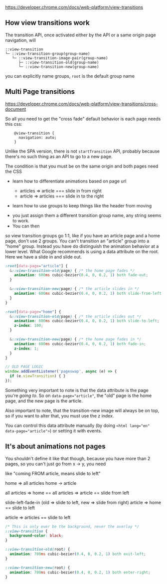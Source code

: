 https://developer.chrome.com/docs/web-platform/view-transitions

## How view transitions work

The transition API, once activated either by the API or a same origin page navigation, will

```
::view-transition
└─ ::view-transition-group(group-name)
   └─ ::view-transition-image-pair(group-name)
      ├─ ::view-transition-old(group-name)
      └─ ::view-transition-new(group-name)
```

you can explicitly name groups, `root` is the default group name

## Multi Page transitions
https://developer.chrome.com/docs/web-platform/view-transitions/cross-document

So all you need to get the "cross fade" default behavior is each page needs this css:

```
    @view-transition {
      navigation: auto;
    }
```

Unlike the SPA version, there is not `startTransition` API, probably because there's no such thing as an API to go to a new page.

The condition is that you must be on the same origin and both pages need the CSS


* learn how to differentiate animations based on page url
  * articles => article === slide in from right
  * article => articles === slide in to the right

* learn how to use groups to keep things like the header from moving
- you just assign them a different transition group name, any string seems to work.
- You can then


so view transition groups go 1:1, like if you have an article page and a home page, don't use 2 groups. You can't transition an "article" group into a "home" group. Instead you have do distinguish the animation behavior at a lower level. What Google recommends is using a data attribute on the root. Here we have a slide in and slide out.

```css
:root[data-page="article"] {
  &::view-transition-old(page) { /* the home page fades */
    animation: 600ms cubic-bezier(0.4, 0, 0.2, 1) both fade-out;
  }

  &::view-transition-new(page) { /* the article slides in */
    animation: 600ms cubic-bezier(0.4, 0, 0.2, 1) both slide-from-left;
  }
}

:root[data-page="home"] {
  &::view-transition-old(page) { /* the article slides out */
    animation: 600ms cubic-bezier(0.4, 0, 0.2, 1) both slide-to-left;
    z-index: 100;
  }

  &::view-transition-new(page) { /* the home page fades in */
    animation: 600ms cubic-bezier(0.4, 0, 0.2, 1) both fade-in;
    z-index: 1;
  }
}
```

```js
// OLD PAGE LOGIC
window.addEventListener('pageswap', async (e) => {
  if (e.viewTransition) { }
});
```

Something very important to note is that the data attribute is the page you're *going to*. So on `data-page="article"`, the "old" page is the home page, and the new page is the article.

Also important to note, that the transition-new image will always be on top, so if you want to alter that, you must use the z index.

You can control this data attribute manually (by doing `<html lang="en" data-page="article">`) or setting it with events.


## It's about animations not pages
You shouldn't define it like that though, because you have more than 2 pages, so you can't just go from x -> y, you need

like "coming FROM article, means slide to left"


home => all articles
home -> article

all articles => home ==
all articles => article == slide from left

slide-left-fade-in (old => slide to left, new => slide from right)
article => home == slide to left


article => articles == slide to left


```css
/* This is only ever be the background, never the overlay */
::view-transition {
  background-color: black;
}

::view-transition-old(root) {
  animation: 700ms cubic-bezier(0.4, 0, 0.2, 1) both exit-left;
}

::view-transition-new(root) {
  animation: 700ms cubic-bezier(0.4, 0, 0.2, 1) both enter-right;
}
```